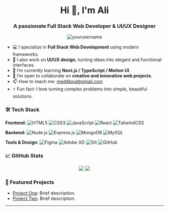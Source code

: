 <h1 align="center">Hi 👋, I'm Ali</h1>
<h3 align="center">A passionate Full Stack Web Developer & UI/UX Designer</h3>

<p align="center">
  <img src="https://komarev.com/ghpvc/?username=yourusername&label=Profile%20views&color=0e75b6&style=flat" alt="yourusername" />
</p>

- 💻 I specialize in **Full Stack Web Development** using modern frameworks.
- 🎨 I also work on **UI/UX design**, turning ideas into elegant and functional interfaces.
- 🌱 I’m currently learning **Next.js / TypeScript / Motion UI**.
- 👯 I’m open to collaborate on **creative and innovative web projects**.
- 📫 How to reach me: meddkoul@gmail.com
- ⚡ Fun fact: I love turning complex problems into simple, beautiful solutions.

### 🛠️ Tech Stack
**Frontend:**
![HTML5](https://img.shields.io/badge/-HTML5-E34F26?logo=html5&logoColor=fff)
![CSS3](https://img.shields.io/badge/-CSS3-1572B6?logo=css3)
![JavaScript](https://img.shields.io/badge/-JavaScript-F7DF1E?logo=javascript&logoColor=000)
![React](https://img.shields.io/badge/-React-61DAFB?logo=react)
![TailwindCSS](https://img.shields.io/badge/-Tailwind%20CSS-38B2AC?logo=tailwind-css)

**Backend:**
![Node.js](https://img.shields.io/badge/-Node.js-339933?logo=node.js)
![Express.js](https://img.shields.io/badge/-Express.js-000?logo=express)
![MongoDB](https://img.shields.io/badge/-MongoDB-47A248?logo=mongodb)
![MySQL](https://img.shields.io/badge/-MySQL-4479A1?logo=mysql)

**Tools & Design:**
![Figma](https://img.shields.io/badge/-Figma-F24E1E?logo=figma&logoColor=white)
![Adobe XD](https://img.shields.io/badge/-Adobe%20XD-FF61F6?logo=adobe-xd)
![Git](https://img.shields.io/badge/-Git-F05032?logo=git)
![GitHub](https://img.shields.io/badge/-GitHub-181717?logo=github)

### 📈 GitHub Stats
<p align="center">
  <img src="https://github-readme-stats.vercel.app/api?username=yourusername&show_icons=true&theme=radical" />
  <img src="https://github-readme-stats.vercel.app/api/top-langs/?username=yourusername&layout=compact&theme=radical" />
</p>

### 🧠 Featured Projects
- [Project One](https://github.com/yourusername/project-one): Brief description.
- [Project Two](https://github.com/yourusername/project-two): Brief description.

---

